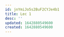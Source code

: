```yaml
---
id: jnYmiJo5s2BuF2CYJe4b1
title: Lec 1
desc: ''
updated: 1642880549600
created: 1642880549600
---
```


